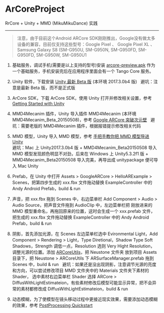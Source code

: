 ArCoreProject
==========

RrCore + Unity + MMD (MikuMikuDance) 实践  
**********

>注意，由于目前这个Android ARCore SDK刚刚推出，Google没有做太多设备的兼容，目前仅支持这些型号：Google Pixel 、 Google Pixel XL 、 Samsung Galaxy S8 (SM-G950U, SM-G950N, SM-G950FD, SM-G950FD, SM-G950W, SM-G950U1

1. 基础服务，调试手机(需要是以上支持的型号)安装 [arcore-preview.apk](https://github.com/google-ar/arcore-android-sdk/releases/download/sdk-preview/arcore-preview.apk) 作为一个基础服务，手机安装完后在应用程序里面会有一个 Tango Core 服务。

2. Unity 软件，下载安装 [Unity 最新 Beta 版](https://unity3d.com/cn/unity/beta?_ga=2.92421332.833162943.1512107097-1081327587.1507388747) (本环境 2017.3.0b4 版)  
避坑：注意是最新 Beta 版，而不是正式版

3. ArCore SDK，下载 ArCore SDK，使用 Unity 打开并修改相关设置，参考 [Getting Started with Unity](https://developers.google.com/ar/develop/unity/getting-started)

4. MMD4Mecanim 插件，Unity 导入插件 MMD4Mecanim (本环境 MMD4Mecanim_Beta_20150508)，参考 [Google ARCore 突破次元壁](https://zhuanlan.zhihu.com/p/29026662)  
避坑：需要老版的 MMD4Mecanim 插件，根据报错提示修改相关代码

5. MMD 模型，Unity 导入 MMD 模型，参考 [手把手教你把 MMD 模型导进 Unity](http://www.bilibili.com/video/av3687730/)  
避坑：Mac 上 Unity2017.3.0b4 版 + MMD4Mecanim_Beta20150508 导入 MMD 模型发现颜色明显不对劲，后来在 Windows 上 Unity5.3.2f1 版 + MMD4Mecanim_Beta20150508 导入完美，再导出成 unitypackage 便可导入 Mac Unity

6. Prefab，在 Unity 中打开 Assets > GoogleARCore > HelloARExample > Scenes，把第四步生成的 xxx.fbx 文件拖动替换 ExampleController 中的 Andy Android Prefab，build & run

7. 声音，把 xxx.fbx 拖到 Scenes 中，右边菜单栏 Add Component > Audio > Audio Source，把声音文件拖到 AudioClip 中，左边菜单栏把 刚放进来的 MMD 模型重命名，再拖回原来的位置，这时会生成一个 xxx.prefab 文件，把生成的 xxx.fbx 文件拖动替换 ExampleController 中的 Andy Android Prefab，build & run

8. 阴影，首先添加光源，在 Scenes 左边菜单栏选中 Evironmental Light，Add Component > Rendering > Light，Type Diretional，Shadow Type Soft Shadows，Strength 调低一点，Resolution 选则 Very Hight Resolution，调整光源的位置。添加 [ARCoreUtils](https://github.com/jonas-johansson/ARCoreUtils)，把 Neustone 文件夹 放到项目 Assets 目录下，把 Neustone > ARCoreUtils 下 ARSurfaceManager.prefab 拖到 Scenes 中，build & run  
避坑：如果还是没出现阴影，注意调节光源的亮度和方向，可以尝试修改项目 MMD 文件夹中的 Materials 文件夹下素材的 Shader， 选中素材右边菜单栏 Shader 选择 ARCore > DiffusWithLightEstimateion，有些素材修改后模型可能显示异常，把不会异常的素材都修改成 DiffusWithLightEstimateion，build & run

9. 动态模糊，为了使模型在镜头移动过程中更接近现实效果，需要添加动态模糊的效果，参考 [PostProcessing Quickstart](https://github.com/Unity-Technologies/PostProcessing/wiki/(v2)-Quickstart)
